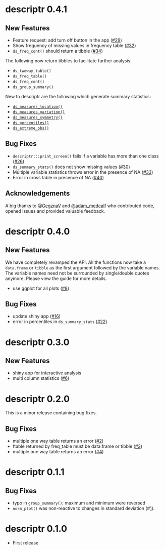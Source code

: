 # descriptr 0.4.1

## New Features

- Feature request: add turn off button in the app
([#29](https://github.com/rsquaredacademy/descriptr/issues/29))
- Show frequency of missing values in frequency table
([#32](https://github.com/rsquaredacademy/descriptr/issues/32))
- `ds_freq_cont()` should return a tibble
([#34](https://github.com/rsquaredacademy/descriptr/issues/34))

The following now return tibbles to facilitate further analysis:

- `ds_twoway_table()`
- `ds_freq_table()`
- `ds_freq_cont()`
- `ds_group_summary()`

New to descriptr are the following which generate summary statistics:

- [`ds_measures_location()`](https://descriptr.rsquaredacademy.com/reference/ds_measures_location.html)
- [`ds_measures_variation()`](https://descriptr.rsquaredacademy.com/reference/ds_measures_variation.html)
- [`ds_measures_symmetry()`](https://descriptr.rsquaredacademy.com/reference/ds_measures_symmetry.html)
- [`ds_percentiles()`](https://descriptr.rsquaredacademy.com/reference/ds_percentiles.html)
- [`ds_extreme_obs()`](https://descriptr.rsquaredacademy.com/reference/ds_extreme_obs.html)

## Bug Fixes

- `descriptr:::print_screen()` fails if a variable has more than one class 
([#26](https://github.com/rsquaredacademy/descriptr/issues/26))
- `ds_summary_stats()` does not show missing values 
([#30](https://github.com/rsquaredacademy/descriptr/issues/30))
- Multiple variable statistics throws error in the presence of NA
([#33](https://github.com/rsquaredacademy/descriptr/issues/33))
- Error in cross table in presence of NA
([#40](https://github.com/rsquaredacademy/descriptr/issues/40))

## Acknowledgements

A big thanks to [@GegznaV](https://github.com/GegznaV) and [@adam_medcalf](https://twitter.com/adam_medcalf) who contributed code, opened issues and provided valuable feedback.


# descriptr 0.4.0

## New Features

We have completely revamped the API. All the functions now
take a `data.frame` or `tibble` as the first argument followed 
by the variable names. The variable names need not be surrounded
by single/double quotes anymore. Please view the guide for 
more details.

- use ggplot for all plots
([#8](https://github.com/rsquaredacademy/descriptr/issues/8))

## Bug Fixes

- update shiny app
([#16](https://github.com/rsquaredacademy/descriptr/issues/16))
- error in percentiles in `ds_summary_stats`
([#22](https://github.com/rsquaredacademy/descriptr/issues/22))



# descriptr 0.3.0

## New Features

- shiny app for interactive analysis
- multi column statistics
([#6](https://github.com/rsquaredacademy/descriptr/issues/6))

# descriptr 0.2.0

This is a minor release containing bug fixes. 

## Bug Fixes

- multiple one way table returns an error ([#2](https://github.com/rsquaredacademy/descriptr/issues/2))
- ftable returned by freq_table must be data.frame or tibble ([#3](https://github.com/rsquaredacademy/descriptr/issues/3))
- multiple one way table returns an error ([#4](https://github.com/rsquaredacademy/descriptr/issues/4))

# descriptr 0.1.1

## Bug Fixes

- typo in `group_summary()`; maximum and minimum were reversed 
- `norm_plot()` was non-reactive to changes in standard deviation (#[1](https://github.com/rsquaredacademy/descriptr/issues/1)).

# descriptr 0.1.0

* First release



